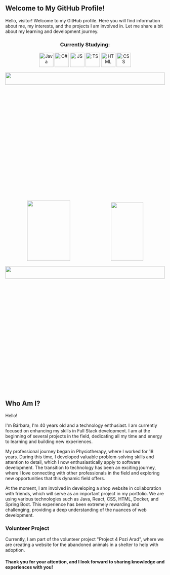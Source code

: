 <h2> Welcome to My GitHub Profile!</h2>

Hello, visitor! Welcome to my GitHub profile. Here you will find information about me, my interests, and the projects I am involved in. Let me share a bit about my learning and development journey.

<h3 align="center"> Currently Studying:</h3>
<div align="center">
  <img src="https://img.icons8.com/?size=256&id=Pd2x9GWu9ovX&format=png" alt="Java" width="45" height="45" title="Java"/>
  <img src="https://img.icons8.com/?size=256&id=45490&format=png" alt="C#" width="45" height="45" title="C#"/>
  <img src="https://img.icons8.com/?size=256&id=PXTY4q2Sq2lG&format=png" alt="JS" width="45" height="45" title="JavaScript"/>
  <img src="https://img.icons8.com/?size=256&id=wPohyHO_qO1a&format=png" alt="TS" width="45" height="45"  title="React"/>
  <img src="https://img.icons8.com/?size=256&id=20909&format=png" width="45" height="45"  title="HTML"/>
  <img src="https://img.icons8.com/?size=256&id=7gdY5qNXaKC0&format=png" alt="CSS" width="45" height="45"  title="CSS"/>
</div>
<p align="center">
  <img src="https://pa1.aminoapps.com/6751/c0d84354ad05463d63b8a411141bbaf2610e41ca_hq.gif" width="100%" height="10%">
</p>
<div align="center">  
  <img width="52%" height="190px" src="https://github-readme-stats.vercel.app/api?username=BarbaraMoreira40&show_icons=true&theme=dark" /> 
  <img width="45%" height="185px" src="https://github-readme-stats.vercel.app/api/top-langs/?username=BarbaraMoreira40&layout=compact&show_icons=true&theme=synthwave" />
</div>
<p align="center">
<img src="https://pa1.aminoapps.com/6751/c0d84354ad05463d63b8a411141bbaf2610e41ca_hq.gif" width="100%" height="10%">
</p>

## Who Am I?

Hello!

I'm Bárbara, I'm 40 years old and a technology enthusiast. I am currently focused on enhancing my skills in Full Stack development. I am at the beginning of several projects in the field, dedicating all my time and energy to learning and building new experiences.

My professional journey began in Physiotherapy, where I worked for 18 years. During this time, I developed valuable problem-solving skills and attention to detail, which I now enthusiastically apply to software development. The transition to technology has been an exciting journey, where I love connecting with other professionals in the field and exploring new opportunities that this dynamic field offers.

At the moment, I am involved in developing a shop website in collaboration with friends, which will serve as an important project in my portfolio. We are using various technologies such as Java, React, CSS, HTML, Docker, and Spring Boot. This experience has been extremely rewarding and challenging, providing a deep understanding of the nuances of web development.
<h3>Volunteer Project</h3>
<p>
  Currently, I am part of the volunteer project "Project 4 Pozi Arad", where we are creating a website for the abandoned animals in a shelter to help with adoption.  
</p>
<h4>
   Thank you for your attention, and I look forward to sharing knowledge and experiences with you!
</h4>
